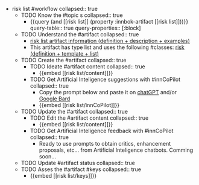 
- risk list #workflow
   collapsed:: true
  - TODO Know the #topic s
    collapsed:: true
    - {{query (and [[risk list]] (property :innbok-artifact [[risk list]]))}}
      query-table:: true
      query-properties:: [:block]
  - TODO Understand the #artifact
    collapsed:: true
    - [risk list artifact information (definition + description + examples)](https://go.innbok.com/#/page/innBoK%2Frisk-list%2Finfo)
    - This artifact has type list and uses the following #classes: [risk (definition + template + list)](https://go.innbok.com/#/page/innBoK%2Fclass%2Frisk)
  - TODO Create the #artifact
     collapsed:: true
    - TODO Ideate #artifact content
      collapsed:: true
      - {{embed [[risk list/content]]}}
    - TODO Get Artificial Inteligence suggestions with #innCoPilot
      collapsed:: true
      - Copy the prompt below and paste it on [chatGPT](https://chat.openai.com) and/or [Google Bard](https://bard.google.com/chat)
      - {{embed [[risk list/innCoPilot]]}}
  - TODO Update the #artifact
    collapsed:: true
    - TODO Edit the #artifact content
     collapsed:: true
      - {{embed [[risk list/content]]}}
    - TODO Get Artificial Inteligence feedback with #innCoPilot
      collapsed:: true
      - Ready to use prompts to obtain critics, enhancement proposals, etc... from Artificial Inteligence chatbots. Comming soon...
  - TODO Update #artifact status
    collapsed:: true
  - TODO Asses the #artifact #keys
    collapsed:: true
    - {{embed [[risk list/keys]]}}



